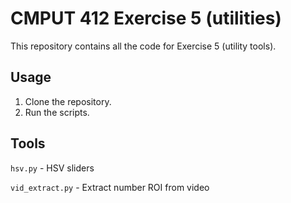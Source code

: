 # CMPUT 412 Exercise 5 (utilities)
This repository contains all the code for Exercise 5 (utility tools).

## Usage
1. Clone the repository.
2. Run the scripts.

## Tools
`hsv.py` - HSV sliders

`vid_extract.py` - Extract number ROI from video
